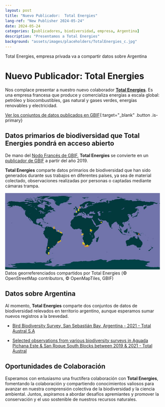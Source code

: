 ```yaml
---
layout: post
title: "Nuevo Publicador:  Total Energies"
lang-ref: "New Publisher 2024-05-24"
date: 2024-05-24
categories: [publicadores, biodiversidad, empresa, Argentina]
description: "Presentamos a Total Energies"
background: "assets/images/placeholders/TotalEnergies_c.jpg"
---
```


Total Energies, empresa privada va a compartir datos sobre Argentina

# Nuevo Publicador: Total Energies

Nos complace presentar a nuestro nuevo colaborador [**Total Energies**](https://totalenergies.com/). Es una empresa francesa que produce y comercializa energías a escala global: petróleo y biocombustibles, gas natural y gases verdes, energías renovables y electricidad. 

[Ver los conjuntos de datos publicados en GBIF](https://www.gbif.org/es/dataset/search?publishing_org=728e3362-3063-4a43-a6cf-71d61b50025b){:target="_blank" .button .is-primary}

## Datos primarios de biodiversidad que **Total Energies** pondrá en acceso abierto

De mano del [Nodo Francés de GBIF](https://www.gbif.org/es/country/FR/summary), **Total Energies** se convierte en un [publicador de GBIF](https://www.gbif.org/es/publisher/728e3362-3063-4a43-a6cf-71d61b50025b) a partir del año 2019.

**Total Energies** comparte datos primarios de biodiversidad que han sido generados durante sus trabajos en diferentes países, ya sea de material colectado, observaciones realizadas por personas o captadas mediante cámaras trampa.

<img class="is-rounded" src="/assets/images/placeholders/MapaTotal.JPG">
Datos georreferenciados compartidos por Total Energies (© OpenStreetMap contributors, © OpenMapTiles, GBIF)


## Datos sobre Argentina

Al momento, **Total Energies** comparte dos conjuntos de datos de biodiversidad relevados en territorio argentino, aunque esperamos sumar nuevos registros a la brevedad.

* [Bird Biodiversity Survey, San Sebastián Bay, Argentina - 2021 - Total Austral S.A](https://www.gbif.org/dataset/d969fbef-7fc3-413e-8a53-dfc8f48cacab)

* [Selected observations from various biodiversity surveys in Aguada Pichana Este & San Roque South Blocks between 2019 & 2021 - Total Austral](https://www.gbif.org/dataset/6d03bc1e-1893-48ee-8d47-fc9f95dba7dc)



## Oportunidades de Colaboración

Esperamos con entusiasmo una fructífera colaboración con **Total Energies**, fomentando la colaboración y compartiendo conocimientos valiosos para avanzar en nuestra comprensión colectiva de la biodiversidad y la ciencia ambiental. Juntos, aspiramos a abordar desafíos apremiantes y promover la conservación y el uso sostenible de nuestros recursos naturales.

